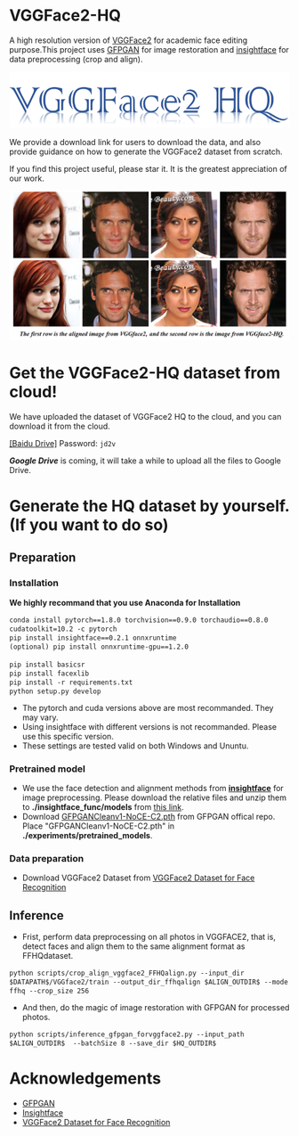 # VGGFace2-HQ
A high resolution version of [VGGFace2](https://github.com/ox-vgg/vgg_face2) for academic face editing purpose.This project uses [GFPGAN](https://github.com/TencentARC/GFPGAN) for image restoration and [insightface](https://github.com/deepinsight/insightface) for data preprocessing (crop and align).

[![logo](./VGGFace2-HQ.png)](https://github.com/NNNNAI/VGGFace2-HQ)

We provide a download link for users to download the data, and also provide guidance on how to generate the VGGFace2 dataset from scratch.

If you find this project useful, please star it. It is the greatest appreciation of our work.

<img src="./docs/img/vggface2_hq_compare.png"/>

# Get the VGGFace2-HQ dataset from cloud!

We have uploaded the dataset of VGGFace2 HQ to the cloud, and you can download it from the cloud.

[[Baidu Drive]](https://pan.baidu.com/s/1LwPFhgbdBj5AeoPTXgoqDw) Password: ```jd2v```

***Google Drive*** is coming, it will take a while to upload all the files to Google Drive.


# Generate the HQ dataset by yourself. (If you want to do so)
## Preparation
### Installation
**We highly recommand that you use Anaconda for Installation**
```
conda install pytorch==1.8.0 torchvision==0.9.0 torchaudio==0.8.0 cudatoolkit=10.2 -c pytorch
pip install insightface==0.2.1 onnxruntime
(optional) pip install onnxruntime-gpu==1.2.0

pip install basicsr
pip install facexlib
pip install -r requirements.txt
python setup.py develop
```
- The pytorch and cuda versions above are most recommanded. They may vary.
- Using insightface with different versions is not recommanded. Please use this specific version.
- These settings are tested valid on both Windows and Ununtu.
### Pretrained model
- We use the face detection and alignment methods from **[insightface](https://github.com/deepinsight/insightface)** for image preprocessing. Please download the relative files and unzip them to **./insightface_func/models** from [this link](https://onedrive.live.com/?authkey=%21ADJ0aAOSsc90neY&cid=4A83B6B633B029CC&id=4A83B6B633B029CC%215837&parId=4A83B6B633B029CC%215834&action=locate).
- Download [GFPGANCleanv1-NoCE-C2.pth](https://github.com/TencentARC/GFPGAN/releases/download/v0.2.0/GFPGANCleanv1-NoCE-C2.pth) from GFPGAN offical repo. Place "GFPGANCleanv1-NoCE-C2.pth" in **./experiments/pretrained_models**.

### Data preparation
- Download VGGFace2 Dataset from [VGGFace2 Dataset for Face Recognition](https://github.com/ox-vgg/vgg_face2)

## Inference

- Frist, perform data preprocessing on all photos in VGGFACE2, that is, detect faces and align them to the same alignment format as FFHQdataset.
```
python scripts/crop_align_vggface2_FFHQalign.py --input_dir $DATAPATH$/VGGface2/train --output_dir_ffhqalign $ALIGN_OUTDIR$ --mode ffhq --crop_size 256
```
- And then, do the magic of image restoration with GFPGAN for processed photos.
```
python scripts/inference_gfpgan_forvggface2.py --input_path $ALIGN_OUTDIR$  --batchSize 8 --save_dir $HQ_OUTDIR$
```
# Acknowledgements

<!--ts-->
* [GFPGAN](https://github.com/TencentARC/GFPGAN)
* [Insightface](https://github.com/deepinsight/insightface)
* [VGGFace2 Dataset for Face Recognition](https://github.com/ox-vgg/vgg_face2)
<!--te-->
